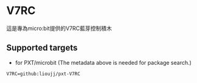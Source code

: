 # V7RC

這是專為micro:bit提供的V7RC藍芽控制積木


## Supported targets

* for PXT/microbit
(The metadata above is needed for package search.)

```package
V7RC=github:lioujj/pxt-V7RC
```
